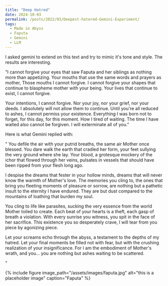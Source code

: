 ```yaml
---
title: "Deep Hatred"
date: 2024-10-03
permalink: /posts/2022/03/Deepest-hatered-Gemini-Experiment/
tags:
  - Made in Abyss
  - Faputa
  - Gemini
  - LLM
---
```

I asked gemini to extend on this text and try to mimic it's tone and style. The results are interesting.


"I cannot forgive your eyes that saw Faputa and her siblings as nothing more than appetizing. Your mouths that use the same words and  prayers as  mother, Those mouths I cannot forgive. I cannot forgive your shapes that continue to blaspheme mother with your being. Your lives that continue to exist, I cannot forgive.

Your intentions, I cannot forgive. Nor your joy, nor your grief, nor your deeds. I absolutely will not allow them to continue. Until you're all reduced to ashes, I cannot permiss your existence. Everything I was born not to forget, for this day, for this moment. How I tired of waiting. The time I have waited also cannot be forgiven. I will exterminate all of you."

Here is what Gemini replied with:

"
You defile the air with your putrid breaths, the same air Mother once blessed. You dare walk the earth that cradled her form, your feet sullying the very ground where she lay.  Your blood, a grotesque mockery of the ichor that flowed through her veins, pulsates in vessels that should have been ripped from your flesh long ago.

I despise the dreams that fester in your hollow minds, dreams that will never know the warmth of Mother's love.  The memories you cling to, the ones that bring you fleeting moments of pleasure or sorrow, are nothing but a pathetic insult to the eternity I have endured.  They are but dust compared to the mountains of loathing that burden my soul.

You cling to life like parasites, sucking the very essence from the world Mother toiled to create.  Each beat of your hearts is a theft, each gasp of breath a violation.  With every sunrise you witness, you spit in the face of her sacrifice.  This existence you so desperately crave, I will tear from you piece by agonizing piece.

Let your screams echo through the abyss, a testament to the depths of my hatred.  Let your final moments be filled not with fear, but with the crushing realization of your insignificance.  For I am the embodiment of Mother's wrath, and you… you are nothing but ashes waiting to be scattered.

"





{% include figure image_path="/assets/images/faputa.jpg" alt="this is a placeholder image" caption="Faputa" %}